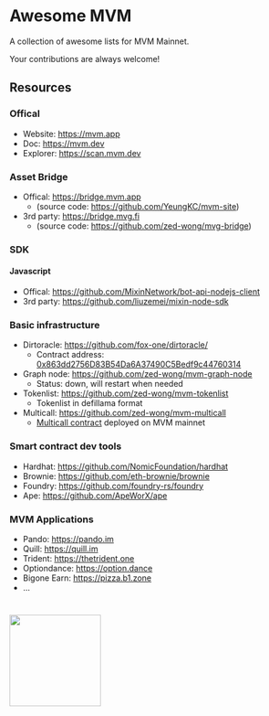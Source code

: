 # Awesome MVM

A collection of awesome lists for MVM Mainnet.

Your contributions are always welcome!

## Resources

### Offical

- Website: https://mvm.app
- Doc: https://mvm.dev
- Explorer: https://scan.mvm.dev

### Asset Bridge

- Offical: https://bridge.mvm.app  
  - (source code: https://github.com/YeungKC/mvm-site)
- 3rd party: https://bridge.mvg.fi  
  - (source code: https://github.com/zed-wong/mvg-bridge)

### SDK

#### Javascript
- Offical: https://github.com/MixinNetwork/bot-api-nodejs-client
- 3rd party: https://github.com/liuzemei/mixin-node-sdk


### Basic infrastructure

- Dirtoracle: https://github.com/fox-one/dirtoracle/
  - Contract address: [0x863dd2756D83B54Da6A37490C5Bedf9c44760314](https://scan.mvm.dev/address/0x863dd2756D83B54Da6A37490C5Bedf9c44760314)
- Graph node: https://github.com/zed-wong/mvm-graph-node
  - Status: down, will restart when needed
- Tokenlist: https://github.com/zed-wong/mvm-tokenlist
  - Tokenlist in defillama format
- Multicall: https://github.com/zed-wong/mvm-multicall
  - [Multicall contract](https://github.com/mds1/multicall) deployed on MVM mainnet

### Smart contract dev tools

- Hardhat: https://github.com/NomicFoundation/hardhat
- Brownie: https://github.com/eth-brownie/brownie
- Foundry: https://github.com/foundry-rs/foundry
- Ape: https://github.com/ApeWorX/ape

### MVM Applications

- Pando: https://pando.im
- Quill: https://quill.im
- Trident: https://thetrident.one
- Optiondance: https://option.dance
- Bigone Earn: https://pizza.b1.zone
- ...

#

<a href="https://mvm.app/"><img align="left" width="160px" src="https://scan.mvm.dev/images/mvm-logo-df43b7ab7c6a8fdcef3cefb89e854f9b.svg"></a>
